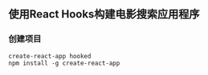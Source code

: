 ## 使用React Hooks构建电影搜索应用程序
### 创建项目
```
create-react-app hooked
npm install -g create-react-app
```
